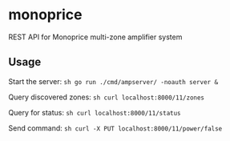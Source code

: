 # monoprice
REST API for Monoprice multi-zone amplifier system

## Usage

Start the server:
`sh
go run ./cmd/ampserver/ -noauth server &
`

Query discovered zones:
`sh
curl localhost:8000/11/zones
`


Query for status:
`sh
curl localhost:8000/11/status
`

Send command:
`sh
curl -X PUT localhost:8000/11/power/false
`
